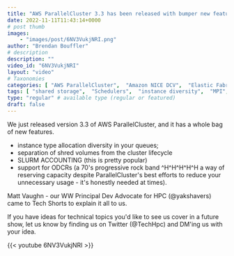 ```yaml
---
title: "AWS ParallelCluster 3.3 has been released with bumper new features"
date: 2022-11-11T11:43:14+0000
# post thumb
images:
    - "images/post/6NV3VukjNRI.png"
author: "Brendan Bouffler"
# description
description: ""
video_id: "6NV3VukjNRI"
layout: "video"
# Taxonomies
categories: [ "AWS ParallelCluster",  "Amazon NICE DCV",  "Elastic Fabric Adapter",  "Life Sciences", ]
tags: [ "shared storage",  "Schedulers",  "instance diversity",  "MPI",  "instance allocation strategies",  "CPUs",  "GPUs",  "Storage",  "EC2",  "elastic fabric adapter",  "High Performance Computing",  "Lustre",  "autoscaling",  "technical computing",  "EFA",  "HPC",  "lustre",  "tightly-coupled",  "slurm accounting",  "on demand capacity reservation",  "elastic",  "infiniband",  "DCV",  "cloud computing",  "vizualization",  "aws",  "virtualization",  "ParallelCluster",  "bioinformatics",  "scientific computing",  "ODCR",  "techshorts", ]
type: "regular" # available type (regular or featured)
draft: false
---
```


We just released version 3.3 of  AWS ParallelCluster, and it has a whole bag of new features.

* instance type allocation diversity in your queues;
* separation of shred volumes from the cluster lifecycle
* SLURM ACCOUNTING (this is pretty popular)
* support for ODCRs (a 70's progressive rock band ^H^H^H^H^H a way of reserving capacity despite ParallelCluster's best efforts to reduce your unnecessary usage - it's honestly needed at times).

Matt Vaughn - our WW Principal Dev Advocate for HPC (@yakshavers) came to Tech Shorts to explain it all to us.

If you have ideas for technical topics you'd like to see us cover in a future show, let us know by finding us on Twitter (@TechHpc) and DM'ing us with your idea.

{{< youtube 6NV3VukjNRI >}}